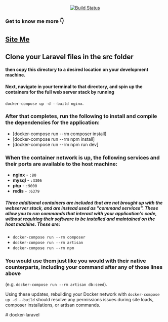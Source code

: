 <p align="center">
<a href="https://github.com/amirrezaraadi">
<img src="https://github.com/laravel/framework/workflows/tests/badge.svg" alt="Build Status">
</a>
</p>

### Get to know me more 👇

[ Site Me ](https://amirrezaraadi.ir)
- 

## Clone your Laravel files in the src folder

#### then copy this directory to a desired location on your development machine.

#### Next, navigate in your terminal to that directory, and spin up the containers for the full web server stack by running

`docker-compose up -d --build nginx`.

### After that completes, run the following to install and compile the dependencies for the application:

- [docker-compose run --rm composer install]
- [docker-compose run --rm npm install]
- [docker-compose run --rm npm run dev]

### When the container network is up, the following services and their ports are available to the host machine:

- **nginx** - `:80`
- **mysql** - `:3306`
- **php** - `:9000`
- **redis** - `:6379`

##### Three additional containers are included that are not brought up with the webserver stack, and are instead used as "command services". These allow you to run commands that interact with your application's code, without requiring their software to be installed and maintained on the host machine. These are:

- `docker-compose run --rm composer`
- `docker-compose run --rm artisan`
- `docker-compose run --rm npm`

### You would use them just like you would with their native counterparts, including your command after any of those lines above

(e.g. `docker-compose run --rm artisan db:seed`).

Using these updates, rebuilding your Docker network with
`docker-compose up -d --build`
should resolve any permissions issues during site loads, composer installations, or artisan commands.


#   d o c k e r - l a r a v e l  
 